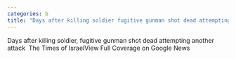 ```yaml
---
categories: b
title: "Days after killing soldier fugitive gunman shot dead attempting another attack  The Times of Israel"
---
```

Days after killing soldier, fugitive gunman shot dead attempting another attack&nbsp;&nbsp;The Times of IsraelView Full Coverage on Google News